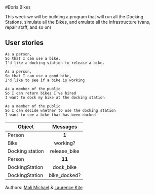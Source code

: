 #Boris Bikes

This week we will be building a program that will run all the Docking Stations, simulate all the Bikes, and emulate all the infrastructure (vans, repair staff, and so on)

## User stories

```
As a person,
So that I can use a bike,
I'd like a docking station to release a bike.

As a person,
So that I can use a good bike,
I'd like to see if a bike is working

As a member of the public
So I can return bikes I've hired
I want to dock my bike at the docking station

As a member of the public
So I can decide whether to use the docking station
I want to see a bike that has been docked
```

| Object          | Messages         |
| --------------- |:----------------:|
| Person          |       **1**      |
| Bike            | working?         |
| Docking station | release_bike     |
| Person          |      **11**      |
| DockingStation  | dock_bike        |
| DockingStation  | bike_docked?     |

Authors: [Mali Michael](https://github.com/malimichael/) & [Laurence Kite](https://github.com/larryzx/)
